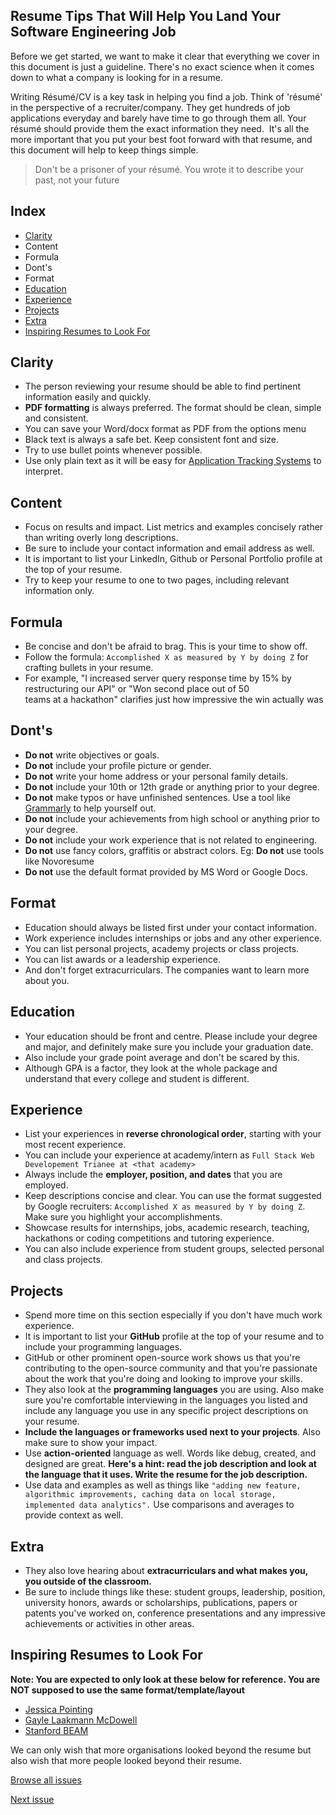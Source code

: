 ## Resume Tips That Will Help You Land Your Software Engineering Job

Before we get started, we want to make it clear that everything we cover in this document is just a guideline. There's no exact science when it comes down to what a company is looking for in a resume.

Writing Résumé/CV is a key task in helping you find a job. Think of 'résumé' in the perspective of a recruiter/company. They get hundreds of job applications everyday and barely have time to go through them all. Your résumé should provide them the exact information they need.  It's all the more important that you put your best foot forward with that resume, and this document will help to keep things simple.

> Don't be a prisoner of your résumé. You wrote it to describe your past, not your future


Index
-----

*   [Clarity](https://sudhanva-narayana.ghost.io/#clarity)
*   Content
*   Formula
*   Dont's
*   Format
*   [Education](https://sudhanva-narayana.ghost.io/#education)
*   [Experience](https://sudhanva-narayana.ghost.io/#experience)
*   [Projects](https://sudhanva-narayana.ghost.io/#projects)
*   [Extra](https://sudhanva-narayana.ghost.io/#extra)
*   [Inspiring Resumes to Look For](https://sudhanva-narayana.ghost.io/#inspiring-resumes-to-look-for)

Clarity
-------

*   The person reviewing your resume should be able to find pertinent information easily and quickly.
*   **PDF formatting** is always preferred. The format should be clean, simple and consistent.
*   You can save your Word/docx format as PDF from the options menu
*   Black text is always a safe bet. Keep consistent font and size.
*   Try to use bullet points whenever possible.
*   Use only plain text as it will be easy for [Application Tracking Systems](https://en.wikipedia.org/wiki/Applicant_tracking_system) to interpret.

Content
-------

*   Focus on results and impact. List metrics and examples concisely rather than writing overly long descriptions.
*   Be sure to include your contact information and email address as well.
*   It is important to list your LinkedIn, Github or Personal Portfolio profile at the top of your resume.
*   Try to keep your resume to one to two pages, including relevant information only.

Formula
-------

*   Be concise and don't be afraid to brag. This is your time to show off.
*   Follow the formula: `Accomplished X as measured by Y by doing Z` for crafting bullets in your resume.
*   For example, "I increased server query response time by 15% by restructuring our API" or "Won second place out of 50  
    teams at a hackathon" clarifies just how impressive the win actually was

Dont's
------

*   **Do not** write objectives or goals.
*   **Do not** include your profile picture or gender.
*   **Do not** write your home address or your personal family details.
*   **Do not** include your 10th or 12th grade or anything prior to your degree.
*   **Do not** make typos or have unfinished sentences. Use a tool like [Grammarly](https://grammarly.com/) to help yourself out.
*   **Do not** include your achievements from high school or anything prior to your degree.
*   **Do not** include your work experience that is not related to engineering.
*   **Do not** use fancy colors, graffitis or abstract colors. Eg: **Do not** use tools like Novoresume
*   **Do not** use the default format provided by MS Word or Google Docs.

Format
------

*   Education should always be listed first under your contact information.
*   Work experience includes internships or jobs and any other experience.
*   You can list personal projects, academy projects or class projects.
*   You can list awards or a leadership experience.
*   And don't forget extracurriculars. The companies want to learn more about you.

Education
---------

*   Your education should be front and centre. Please include your degree and major, and definitely make sure you include your graduation date.
*   Also include your grade point average and don't be scared by this.
*   Although GPA is a factor, they look at the whole package and understand that every college and student is different.

Experience
----------

*   List your experiences in **reverse chronological order**, starting with your most recent experience.
*   You can include your experience at academy/intern as `Full Stack Web Developement Trianee at <that academy>`
*   Always include the **employer, position, and dates** that you are employed.
*   Keep descriptions concise and clear. You can use the format suggested by Google recruiters: `Accomplished X as measured by Y by doing Z`. Make sure you highlight your accomplishments.
*   Showcase results for internships, jobs, academic research, teaching, hackathons or coding competitions and tutoring experience.
*   You can also include experience from student groups, selected personal and class projects.

Projects
--------

*   Spend more time on this section especially if you don't have much work experience.
*   It is important to list your **GitHub** profile at the top of your resume and to include your programming languages.
*   GitHub or other prominent open-source work shows us that you're contributing to the open-source community and that you're passionate about the work that you're doing and looking to improve your skills.
*   They also look at the **programming languages** you are using. Also make sure you're comfortable interviewing in the languages you listed and include any language you use in any specific project descriptions on your resume.
*   **Include the languages or frameworks used next to your projects**. Also make sure to show your impact.
*   Use **action-oriented** language as well. Words like debug, created, and designed are great. **Here's a hint: read the job description and look at the language that it uses. Write the resume for the job description.**
*   Use data and examples as well as things like `"adding new feature, algorithmic improvements, caching data on local storage, implemented data analytics".` Use comparisons and averages to provide context as well.

Extra
-----

*   They also love hearing about **extracurriculars and what makes you, you outside of the classroom.**
*   Be sure to include things like these: student groups, leadership, position, university honors, awards or scholarships, publications, papers or patents you've worked on, conference presentations and any impressive  
    achievements or activities in other areas.

Inspiring Resumes to Look For
-----------------------------

**Note: You are expected to only look at these below for reference. You are NOT supposed to use the same format/template/layout**

*   [Jessica Pointing](https://www.businessinsider.in/See-the-resume-that-helped-a-college-student-land-internship-offers-from-Google-Facebook-Apple-and-Goldman-Sachs/articleshow/56899122.cms)
*   [Gayle Laakmann McDowell](https://www.careercup.com/resume)
*   [Stanford BEAM](https://beam.stanford.edu/sites/g/files/sbiybj10361/f/resume_and_cover_letter_examples.pdf)

We can only wish that more organisations looked beyond the resume but also wish that more people looked beyond their resume.

[Browse all issues](https://sudhanva-narayana.ghost.io/page/2)

[Next issue](https://sudhanva-narayana.ghost.io/machine-learning-best-practices-for-your-company/)